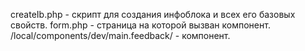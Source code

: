 createIb.php - скрипт для создания инфоблока и всех его базовых свойств.
form.php - страница на которой вызван компонент.
/local/components/dev/main.feedback/ - компонент.
